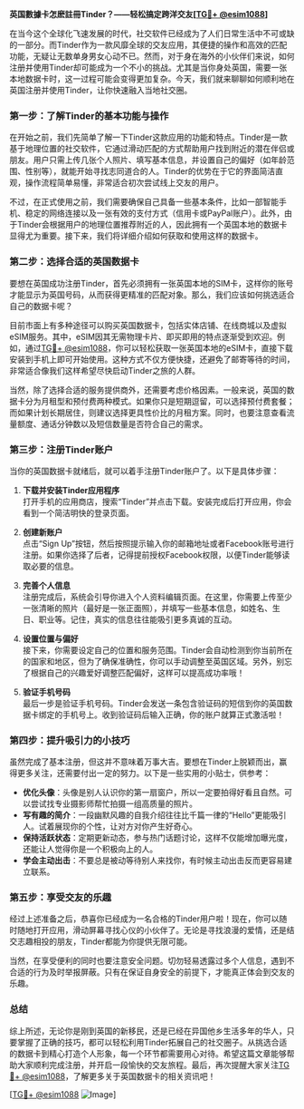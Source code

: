 **英国數據卡怎麽註冊Tinder？——轻松搞定跨洋交友[[TG💪+ @esim1088](https://t.me/s/esim1088)]**

在当今这个全球化飞速发展的时代，社交软件已经成为了人们日常生活中不可或缺的一部分。而Tinder作为一款风靡全球的交友应用，其便捷的操作和高效的匹配功能，无疑让无数单身男女心动不已。然而，对于身在海外的小伙伴们来说，如何注册并使用Tinder却可能成为一个不小的挑战。尤其是当你身处英国，需要一张本地数据卡时，这一过程可能会变得更加复杂。今天，我们就来聊聊如何顺利地在英国注册并使用Tinder，让你快速融入当地社交圈。

### **第一步：了解Tinder的基本功能与操作**

在开始之前，我们先简单了解一下Tinder这款应用的功能和特点。Tinder是一款基于地理位置的社交软件，它通过滑动匹配的方式帮助用户找到附近的潜在伴侣或朋友。用户只需上传几张个人照片、填写基本信息，并设置自己的偏好（如年龄范围、性别等），就能开始寻找志同道合的人。Tinder的优势在于它的界面简洁直观，操作流程简单易懂，非常适合初次尝试线上交友的用户。

不过，在正式使用之前，我们需要确保自己具备一些基本条件，比如一部智能手机、稳定的网络连接以及一张有效的支付方式（信用卡或PayPal账户）。此外，由于Tinder会根据用户的地理位置推荐附近的人，因此拥有一个英国本地的数据卡显得尤为重要。接下来，我们将详细介绍如何获取和使用这样的数据卡。

### **第二步：选择合适的英国数据卡**

要想在英国成功注册Tinder，首先必须拥有一张英国本地的SIM卡，这样你的账号才能显示为英国号码，从而获得更精准的匹配对象。那么，我们应该如何挑选适合自己的数据卡呢？

目前市面上有多种途径可以购买英国数据卡，包括实体店铺、在线商城以及虚拟eSIM服务。其中，eSIM因其无需物理卡片、即买即用的特点逐渐受到欢迎。例如，通过[TG💪+ @esim1088](https://t.me/s/esim1088)，你可以轻松获取一张英国本地的eSIM卡，直接下载安装到手机上即可开始使用。这种方式不仅方便快捷，还避免了邮寄等待的时间，非常适合像我们这样希望尽快启动Tinder之旅的人群。

当然，除了选择合适的服务提供商外，还需要考虑价格因素。一般来说，英国的数据卡分为月租型和预付费两种模式。如果你只是短期逗留，可以选择预付费套餐；而如果计划长期居住，则建议选择更具性价比的月租方案。同时，也要注意查看流量额度、通话分钟数以及短信数量是否符合自己的需求。

### **第三步：注册Tinder账户**

当你的英国数据卡就绪后，就可以着手注册Tinder账户了。以下是具体步骤：

1. **下载并安装Tinder应用程序**  
   打开手机的应用商店，搜索“Tinder”并点击下载。安装完成后打开应用，你会看到一个简洁明快的登录页面。

2. **创建新账户**  
   点击“Sign Up”按钮，然后按照提示输入你的邮箱地址或者Facebook账号进行注册。如果你选择了后者，记得提前授权Facebook权限，以便Tinder能够读取必要的信息。

3. **完善个人信息**  
   注册完成后，系统会引导你进入个人资料编辑页面。在这里，你需要上传至少一张清晰的照片（最好是一张正面照），并填写一些基本信息，如姓名、生日、职业等。记住，真实的信息往往能吸引更多真诚的互动。

4. **设置位置与偏好**  
   接下来，你需要设定自己的位置和服务范围。Tinder会自动检测到你当前所在的国家和地区，但为了确保准确性，你可以手动调整至英国区域。另外，别忘了根据自己的兴趣爱好调整匹配偏好，这样可以提高成功率哦！

5. **验证手机号码**  
   最后一步是验证手机号码。Tinder会发送一条包含验证码的短信到你的英国数据卡绑定的手机号上。收到验证码后输入正确，你的账户就算正式激活啦！

### **第四步：提升吸引力的小技巧**

虽然完成了基本注册，但这并不意味着万事大吉。要想在Tinder上脱颖而出，赢得更多关注，还需要付出一定的努力。以下是一些实用的小贴士，供参考：

- **优化头像**：头像是别人认识你的第一扇窗户，所以一定要拍得好看且自然。可以尝试找专业摄影师帮忙拍摄一组高质量的照片。
- **写有趣的简介**：一段幽默风趣的自我介绍往往比千篇一律的“Hello”更能吸引人。试着展现你的个性，让对方对你产生好奇心。
- **保持活跃状态**：定期更新动态，参与热门话题讨论，这样不仅能增加曝光度，还能让人觉得你是一个积极向上的人。
- **学会主动出击**：不要总是被动等待别人来找你，有时候主动出击反而更容易建立联系。

### **第五步：享受交友的乐趣**

经过上述准备之后，恭喜你已经成为一名合格的Tinder用户啦！现在，你可以随时随地打开应用，滑动屏幕寻找心仪的小伙伴了。无论是寻找浪漫的爱情，还是结交志趣相投的朋友，Tinder都能为你提供无限可能。

当然，在享受便利的同时也要注意安全问题。切勿轻易透露过多个人信息，遇到不合适的行为及时举报屏蔽。只有在保证自身安全的前提下，才能真正体会到交友的乐趣。

### **总结**

综上所述，无论你是刚到英国的新移民，还是已经在异国他乡生活多年的华人，只要掌握了正确的技巧，都可以轻松利用Tinder拓展自己的社交圈子。从挑选合适的数据卡到精心打造个人形象，每一个环节都需要用心对待。希望这篇文章能够帮助大家顺利完成注册，并开启一段愉快的交友旅程。最后，再次提醒大家关注[TG💪+ @esim1088](https://t.me/s/esim1088)，了解更多关于英国数据卡的相关资讯吧！

[[TG💪+ @esim1088](https://t.me/s/esim1088) ![Image](https://i.postimg.cc/4NQfJmqS/Snipaste-2025-05-13-00-14-12.png)]